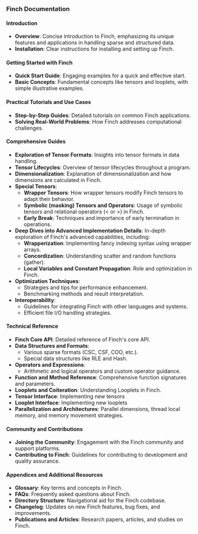 ### Finch Documentation

#### Introduction
- **Overview**: Concise introduction to Finch, emphasizing its unique features and applications in handling sparse and structured data.
- **Installation**: Clear instructions for installing and setting up Finch.

#### Getting Started with Finch
- **Quick Start Guide**: Engaging examples for a quick and effective start.
- **Basic Concepts**: Fundamental concepts like tensors and looplets, with simple illustrative examples.

#### Practical Tutorials and Use Cases
- **Step-by-Step Guides**: Detailed tutorials on common Finch applications.
- **Solving Real-World Problems**: How Finch addresses computational challenges.

#### Comprehensive Guides
- **Exploration of Tensor Formats**: Insights into tensor formats in data handling.
- **Tensor Lifecycles**: Overview of tensor lifecycles throughout a program.
- **Dimensionalization**: Explanation of dimensionalization and how dimensions are calculated in Finch.
- **Special Tensors**:
  - **Wrapper Tensors**: How wrapper tensors modify Finch tensors to adapt their behavior.
  - **Symbolic (masking) Tensors and Operators**: Usage of symbolic tensors and relational operators (< or >) in Finch.
  - **Early Break**: Techniques and importance of early termination in operations.
- **Deep Dives into Advanced Implementation Details**: In-depth exploration of Finch's advanced capabilities, including:
  - **Wrapperization**: Implementing fancy indexing syntax using wrapper arrays.
  - **Concordization**: Understanding scatter and random functions (gather).
  - **Local Variables and Constant Propagation**: Role and optimization in Finch.
- **Optimization Techniques**:
  - Strategies and tips for performance enhancement.
  - Benchmarking methods and result interpretation.
- **Interoperability**:
  - Guidelines for integrating Finch with other languages and systems.
  - Efficient file I/O handling strategies.

#### Technical Reference
- **Finch Core API**: Detailed reference of Finch's core API.
- **Data Structures and Formats**:
  - Various sparse formats (CSC, CSF, COO, etc.).
  - Special data structures like RLE and Hash.
- **Operators and Expressions**:
  - Arithmetic and logical operators and custom operator guidance.
- **Function and Method Reference**: Comprehensive function signatures and parameters.
- **Looplets and Coiteration**: Understanding Looplets in Finch.
- **Tensor Interface**: Implementing new tensors
- **Looplet Interface**: Implementing new looplets
- **Parallelization and Architectures**: Parallel dimensions, thread local memory, and memory movement strategies.

#### Community and Contributions
- **Joining the Community**: Engagement with the Finch community and support platforms.
- **Contributing to Finch**: Guidelines for contributing to development and quality assurance.

#### Appendices and Additional Resources
- **Glossary**: Key terms and concepts in Finch.
- **FAQs**: Frequently asked questions about Finch.
- **Directory Structure**: Navigational aid for the Finch codebase.
- **Changelog**: Updates on new Finch features, bug fixes, and improvements.
- **Publications and Articles**: Research papers, articles, and studies on Finch.